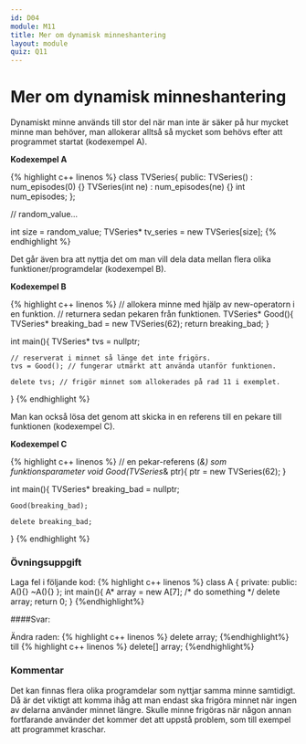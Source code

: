 ```yaml
---
id: D04
module: M11
title: Mer om dynamisk minneshantering
layout: module
quiz: Q11
---
```


# Mer om dynamisk minneshantering

Dynamiskt minne används till stor del när man inte är säker på hur mycket minne man behöver, man allokerar alltså så mycket som behövs efter att programmet startat (kodexempel A).

__Kodexempel A__

{% highlight c++ linenos %}
class TVSeries{
public:
    TVSeries() : num_episodes(0) {}
    TVSeries(int ne) : num_episodes(ne) {}
    int num_episodes;
};
 
// random_value...
 
int size = random_value;
TVSeries* tv_series = new TVSeries[size];
{% endhighlight %}

Det går även bra att nyttja det om man vill dela data mellan flera olika funktioner/programdelar (kodexempel B).

__Kodexempel B__

{% highlight c++ linenos %}
// allokera minne med hjälp av new-operatorn i en funktion.
// returnera sedan pekaren från funktionen.
TVSeries* Good(){
    TVSeries* breaking_bad = new TVSeries(62);
    return breaking_bad;
}
 
int main(){
    TVSeries* tvs = nullptr;
     
    // reserverat i minnet så länge det inte frigörs.
    tvs = Good(); // fungerar utmärkt att använda utanför funktionen.
 
    delete tvs; // frigör minnet som allokerades på rad 11 i exemplet.
}
{% endhighlight %}

Man kan också lösa det genom att skicka in en referens till en pekare till funktionen (kodexempel C).

__Kodexempel C__

{% highlight c++ linenos %}
// en pekar-referens (*&) som funktionsparameter
void Good(TVSeries*& ptr){
    ptr = new TVSeries(62);
}
 
int main(){
    TVSeries* breaking_bad = nullptr;
 
    Good(breaking_bad);
 
    delete breaking_bad;
}
{% endhighlight %}

### Övningsuppgift 
Laga fel i följande kod:
{% highlight c++ linenos %}
class A {
private:
public:
   A(){}
   ~A(){}
};
int main(){
   A* array = new A[7];
   /* do something */
   delete array;
   return 0;
}
{%endhighlight%}

####Svar:

Ändra raden:
{% highlight c++ linenos %}
delete array;
{%endhighlight%}
till
{% highlight c++ linenos %}
delete[] array;
{%endhighlight%}

### Kommentar

Det kan finnas flera olika programdelar som nyttjar samma minne samtidigt.
Då är det viktigt att komma ihåg att man endast ska frigöra minnet när ingen av delarna använder minnet längre.
Skulle minne frigöras när någon annan fortfarande använder det kommer det att uppstå problem, som till exempel att programmet kraschar.